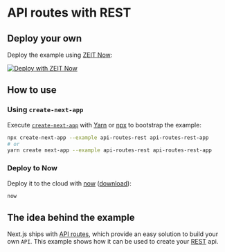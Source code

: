 # API routes with REST

## Deploy your own

Deploy the example using [ZEIT Now](https://zeit.co/now):

[![Deploy with ZEIT Now](https://zeit.co/button)](https://zeit.co/new/project?template=https://github.com/zeit/next.js/tree/canary/examples/api-routes-rest)

## How to use

### Using `create-next-app`

Execute [`create-next-app`](https://github.com/zeit/next.js/tree/canary/packages/create-next-app) with [Yarn](https://yarnpkg.com/lang/en/docs/cli/create/) or [npx](https://github.com/zkat/npx#readme) to bootstrap the example:

```bash
npx create-next-app --example api-routes-rest api-routes-rest-app
# or
yarn create next-app --example api-routes-rest api-routes-rest-app
```

### Deploy to Now

Deploy it to the cloud with [now](https://zeit.co/now) ([download](https://zeit.co/download)):

```bash
now
```

## The idea behind the example

Next.js ships with [API routes](https://github.com/zeit/next.js#api-routes), which provide an easy solution to build your own `API`. This example shows how it can be used to create your [REST](https://en.wikipedia.org/wiki/Representational_state_transfer) api.
